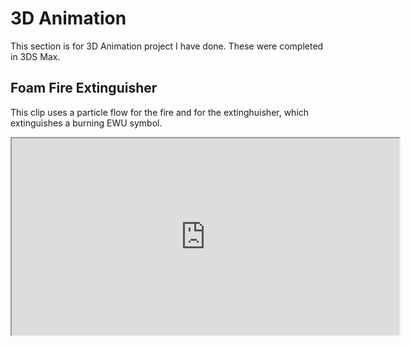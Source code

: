 # 3D Animation

This section is for 3D Animation project I have done. These were completed in 3DS Max.

## Foam Fire Extinguisher
This clip uses a particle flow for the fire and for the extinghuisher, which extinguishes a burning EWU symbol.
<div align="center">
    <iframe width="620" height="315"
        src="https://www.youtube.com/watch?v=lbSf7Olc0Tc">
    </iframe>
</div>
